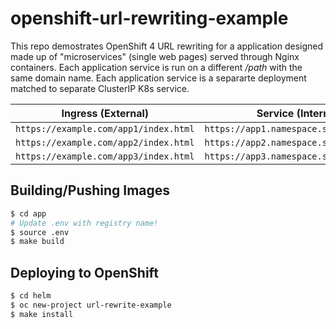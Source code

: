 # openshift-url-rewriting-example

This repo demostrates OpenShift 4 URL rewriting for a application designed made
up of "microservices" (single web pages) served through Nginx containers. Each
application service is run on a different */path* with the same domain name.
Each application service is a separarte deployment matched to separate
ClusterIP K8s service.

| Ingress (External)                    | Service (Internal)                      |
| ------------------------------------- | --------------------------------------- |
| `https://example.com/app1/index.html` | `https://app1.namespace.svc/index.html` |
| `https://example.com/app2/index.html` | `https://app2.namespace.svc/index.html` |
| `https://example.com/app3/index.html` | `https://app3.namespace.svc/index.html` |

## Building/Pushing Images

```bash
$ cd app
# Update .env with registry name!
$ source .env
$ make build
```

## Deploying to OpenShift

```bash
$ cd helm
$ oc new-project url-rewrite-example
$ make install
```
